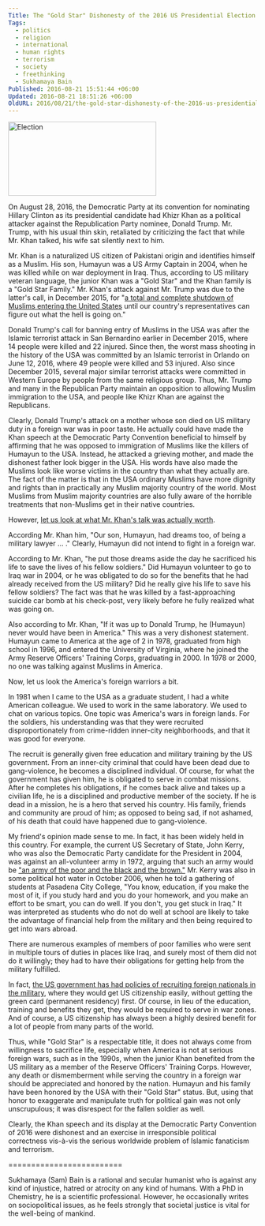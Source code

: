```yaml
---
Title: The "Gold Star" Dishonesty of the 2016 US Presidential Election
Tags:
  - politics
  - religion
  - international
  - human rights
  - terrorism
  - society
  - freethinking
  - Sukhamaya Bain
Published: 2016-08-21 15:51:44 +06:00
Updated: 2016-08-21 18:51:26 +06:00
OldURL: 2016/08/21/the-gold-star-dishonesty-of-the-2016-us-presidential-election/
---
```


<a href="https://enblog.muktomona.com/2016/08/21/the-gold-star-dishonesty-of-the-2016-us-presidential-election/election/" rel="attachment wp-att-4800"><img src="https://enblog.muktomona.com/wp-content/uploads/2016/08/Election-300x150.jpe" alt="Election" width="300" height="150" class="alignnone size-medium wp-image-4800" /></a>

On August 28, 2016, the Democratic Party at its convention for nominating Hillary Clinton as its presidential candidate had Khizr Khan as a political attacker</a> against the Republication Party nominee, Donald Trump. Mr. Trump, with his usual thin skin, retaliated by criticizing the fact that while Mr. Khan talked, his wife sat silently next to him.

Mr. Khan is a naturalized US citizen of Pakistani origin and identifies himself as a Muslim. His son, Humayun was a US Army Captain in 2004, when he was killed while on war deployment in Iraq. Thus, according to US military veteran language, the junior Khan was a "Gold Star" and the Khan family is a "Gold Star Family." Mr. Khan's attack against Mr. Trump was due to the latter's call, in December 2015, for "<a href="https://www.independent.co.uk/news/world/americas/donald-trump-speech-republican-presidential-candidate-calls-for-complete-shutdown-of-muslims-a6764301.html">a total and complete shutdown of Muslims entering the United States</a> until our country's representatives can figure out what the hell is going on."

Donald Trump's call for banning entry of Muslims in the USA was after the Islamic terrorist attack in San Bernardino earlier in December 2015, where 14 people were killed and 22 injured. Since then, the worst mass shooting in the history of the USA was committed by an Islamic terrorist in Orlando on June 12, 2016, where 49 people were killed and 53 injured. Also since December 2015, several major similar terrorist attacks were committed in Western Europe by people from the same religious group. Thus, Mr. Trump and many in the Republican Party maintain an opposition to allowing Muslim immigration to the USA, and people like Khizr Khan are against the Republicans.

Clearly, Donald Trump's attack on a mother whose son died on US military duty in a foreign war was in poor taste. He actually could have made the Khan speech at the Democratic Party Convention beneficial to himself by affirming that he was opposed to immigration of Muslims like the killers of Humayun to the USA. Instead, he attacked a grieving mother, and made the dishonest father look bigger in the USA. His words have also made the Muslims look like worse victims in the country than what they actually are. The fact of the matter is that in the USA ordinary Muslims have more dignity and rights than in practically any Muslim majority country of the world. Most Muslims from Muslim majority countries are also fully aware of the horrible treatments that non-Muslims get in their native countries. 

However, <a href="https://www.independent.co.uk/news/world/americas/dnc-2016-khizr-khan-donald-trump-read-full-transcript-father-muslim-soldier-a7161616.html">let us look at what Mr. Khan's talk was actually worth</a>.

According Mr. Khan him, "Our son, Humayun, had dreams too, of being a military lawyer … ." Clearly, Humayun did not intend to fight in a foreign war.

According to Mr. Khan, "he put those dreams aside the day he sacrificed his life to save the lives of his fellow soldiers." Did Humayun volunteer to go to Iraq war in 2004, or he was obligated to do so for the benefits that he had already received from the US military? Did he really give his life to save his fellow soldiers? The fact was that he was killed by a fast-approaching suicide car bomb at his check-post, very likely before he fully realized what was going on.

Also according to Mr. Khan, "If it was up to Donald Trump, he (Humayun) never would have been in America." This was a very dishonest statement. Humayun came to America at the age of 2 in 1978, graduated from high school in 1996, and entered the University of Virginia, where he joined the Army Reserve Officers' Training Corps, graduating in 2000. In 1978 or 2000, no one was talking against Muslims in America.

Now, let us look the America's foreign warriors a bit.

In 1981 when I came to the USA as a graduate student, I had a white American colleague. We used to work in the same laboratory. We used to chat on various topics. One topic was America's wars in foreign lands. For the soldiers, his understanding was that they were recruited disproportionately from crime-ridden inner-city neighborhoods, and that it was good for everyone.

The recruit is generally given free education and military training by the US government. From an inner-city criminal that could have been dead due to gang-violence, he becomes a disciplined individual. Of course, for what the government has given him, he is obligated to serve in combat missions. After he completes his obligations, if he comes back alive and takes up a civilian life, he is a disciplined and productive member of the society. If he is dead in a mission, he is a hero that served his country. His family, friends and community are proud of him; as opposed to being sad, if not ashamed, of his death that could have happened due to gang-violence.

My friend's opinion made sense to me. In fact, it has been widely held in this country. For example, the current US Secretary of State, John Kerry, who was also the Democratic Party candidate for the President in 2004, was against an all-volunteer army in 1972, arguing that such an army would be <a href="https://humanevents.com/2006/11/09/kerrys-botched-joke/">"an army of the poor and the black and the brown."</a> Mr. Kerry was also in some political hot water in October 2006, when he told a gathering of students at Pasadena City College, "You know, education, if you make the most of it, if you study hard and you do your homework, and you make an effort to be smart, you can do well. If you don't, you get stuck in Iraq." It was interpreted as students who do not do well at school are likely to take the advantage of financial help from the military and then being required to get into wars abroad.

There are numerous examples of members of poor families who were sent in multiple tours of duties in places like Iraq, and surely most of them did not do it willingly; they had to have their obligations for getting help from the military fulfilled.

In fact, <a href="https://www5.njit.edu/global/news/military-recruitment-program.php">the US government has had policies of recruiting foreign nationals in the military</a>, where they would get US citizenship easily, without getting the green card (permanent residency) first. Of course, in lieu of the education, training and benefits they get, they would be required to serve in war zones. And of course, a US citizenship has always been a highly desired benefit for a lot of people from many parts of the world.

Thus, while "Gold Star" is a respectable title, it does not always come from willingness to sacrifice life, especially when America is not at serious foreign wars, such as in the 1990s, when the junior Khan benefited from the US military as a member of the Reserve Officers' Training Corps. However, any death or dismemberment while serving the country in a foreign war should be appreciated and honored by the nation. Humayun and his family have been honored by the USA with their "Gold Star" status. But, using that honor to exaggerate and manipulate truth for political gain was not only unscrupulous; it was disrespect for the fallen soldier as well. 

Clearly, the Khan speech and its display at the Democratic Party Convention of 2016 were dishonest and an exercise in irresponsible political correctness vis-à-vis the serious worldwide problem of Islamic fanaticism and terrorism.


=========================

Sukhamaya (Sam) Bain is a rational and secular humanist who is against any kind of injustice, hatred or atrocity on any kind of humans. With a PhD in Chemistry, he is a scientific professional. However, he occasionally writes on sociopolitical issues, as he feels strongly that societal justice is vital for the well-being of mankind.
